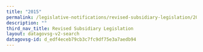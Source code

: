 ```yaml
---
title: "2015"
permalink: /legislative-notifications/revised-subsidiary-legislation/2015/
description: ""
third_nav_title: Revised Subsidiary Legislation
layout: datagovsg-v2-search
datagovsg-id: d_edf4eceb79cb3c7fc9df75e3a7aedb94
---
```

